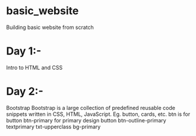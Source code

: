 # basic_website
Building basic website from scratch 

# Day 1:-
Intro to HTML and CSS

# Day 2:-
Bootstrap
Bootstrap is a large collection of predefined reusable code snippets written in CSS, HTML, JavaScript. Eg. button, cards, etc.
btn is for button
btn-primary for primary design button
btn-outline-primary
textprimary
txt-upperclass
bg-primary
